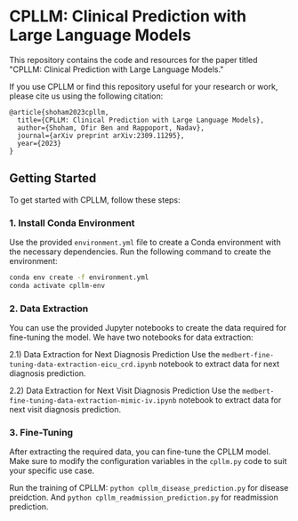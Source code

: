 # CPLLM: Clinical Prediction with Large Language Models

This repository contains the code and resources for the paper titled "CPLLM: Clinical Prediction with Large Language Models."

If you use CPLLM or find this repository useful for your research or work, please cite us using the following citation:
```
@article{shoham2023cpllm,
  title={CPLLM: Clinical Prediction with Large Language Models},
  author={Shoham, Ofir Ben and Rappoport, Nadav},
  journal={arXiv preprint arXiv:2309.11295},
  year={2023}
}
```

## Getting Started

To get started with CPLLM, follow these steps:

### 1. Install Conda Environment

Use the provided `environment.yml` file to create a Conda environment with the necessary dependencies. Run the following command to create the environment:

```bash
conda env create -f environment.yml
conda activate cpllm-env
```

### 2. Data Extraction
You can use the provided Jupyter notebooks to create the data required for fine-tuning the model. We have two notebooks for data extraction:

2.1) Data Extraction for Next Diagnosis Prediction
Use the `medbert-fine-tuning-data-extraction-eicu_crd.ipynb` notebook to extract data for next diagnosis prediction.

2.2) Data Extraction for Next Visit Diagnosis Prediction
Use the `medbert-fine-tuning-data-extraction-mimic-iv.ipynb` notebook to extract data for next visit diagnosis prediction.

### 3. Fine-Tuning
After extracting the required data, you can fine-tune the CPLLM model. Make sure to modify the configuration variables in the `cpllm.py` code to suit your specific use case.

Run the training of CPLLM:
`python cpllm_disease_prediction.py` for disease preidction. And `python cpllm_readmission_prediction.py` for readmission prediction.


